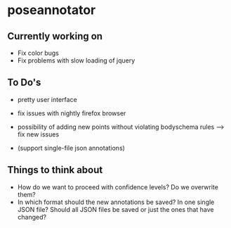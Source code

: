 # poseannotator

## Currently working on
* Fix color bugs
* Fix problems with slow loading of jquery

## To Do's


* pretty user interface
* fix issues with nightly firefox browser
* possibility of adding new points without violating bodyschema rules --> fix new issues

* (support single-file json annotations)

## Things to think about

* How do we want to proceed with confidence levels? Do we overwrite them?
* In which format should the new annotations be saved? In one single JSON file? Should all JSON files be saved or just the ones that have changed?
